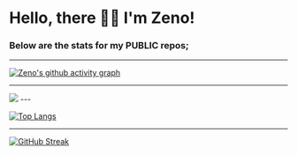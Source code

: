 # Hello, there 👋🏾 I'm Zeno!

### Below are the stats for my PUBLIC repos;

---
[![Zeno's github activity graph](https://github-readme-activity-graph.cyclic.app/graph?username=zenodavids&theme=react-dark)](https://github.com/zenodavids/github-readme-activity-graph)

---
<picture>
  <source
    srcset="https://github-readme-stats.vercel.app/api?username=zenodavids&show_icons=true&theme=dark"
    media="(prefers-color-scheme: dark)"
  />
  <source
    srcset="https://github-readme-stats.vercel.app/api?username=zenodavids&show_icons=true"
    media="(prefers-color-scheme: light), (prefers-color-scheme: no-preference)"
  />
  <img src="https://github-readme-stats.vercel.app/api?username=zenodavids&show_icons=true" />
</picture>
---

[![Top Langs](https://github-readme-stats.vercel.app/api/top-langs/?username=zenodavids&layout=donut&langs_count=8)](https://github.com/zenodavids/github-readme-stats)

---

[![GitHub Streak](https://streak-stats.demolab.com/?user=zenodavids)](https://git.io/streak-stats)


